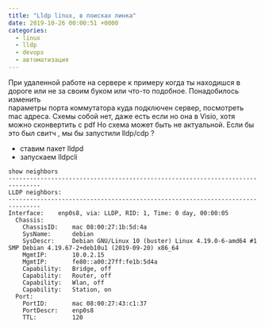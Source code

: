 ```yaml
---
title: "Lldp linux, в поисках линка"
date: 2019-10-26 00:00:51 +0000
categories:
  - linux
  - lldp
  - devops
  - автоматизация
---
```


 При удаленной работе на сервере к примеру когда ты находишся в дороге или  не за своим буком или что-то подобное. Понадобилось изменить  
параметры порта коммутатора куда подключен сервер, посмотреть mac адреса.   Схемы собой нет, даже есть если но она в Visio, хотя можно сконвертить с pdf 
Но схема может быть не актуальной. Если бы это был свитч , мы бы запустили lldp/cdp  ?  

 - cтавим пакет lldpd 
 - запускаем lldpcli

```
show neighbors
-------------------------------------------------------------------------------
LLDP neighbors:
-------------------------------------------------------------------------------
Interface:    enp0s8, via: LLDP, RID: 1, Time: 0 day, 00:00:05
  Chassis:
    ChassisID:    mac 08:00:27:1b:5d:4a
    SysName:      debian
    SysDescr:     Debian GNU/Linux 10 (buster) Linux 4.19.0-6-amd64 #1 SMP Debian 4.19.67-2+deb10u1 (2019-09-20) x86_64
    MgmtIP:       10.0.2.15
    MgmtIP:       fe80::a00:27ff:fe1b:5d4a
    Capability:   Bridge, off
    Capability:   Router, off
    Capability:   Wlan, off
    Capability:   Station, on
  Port:
    PortID:       mac 08:00:27:43:c1:37
    PortDescr:    enp0s8
    TTL:          120

```


 
